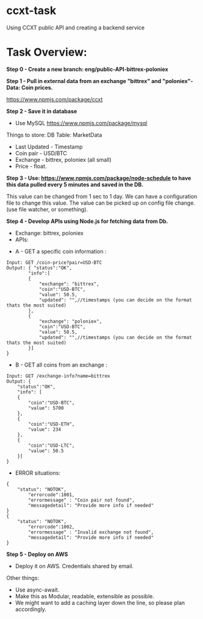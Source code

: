 # ccxt-task
Using CCXT public API and creating a backend service

# Task Overview:
**Step 0 - Create a new branch: eng/public-API-bittrex-poloniex**

**Step 1 - Pull in external data from an exchange "bittrex" and "poloniex"- Data: Coin prices.**

https://www.npmjs.com/package/ccxt

**Step 2 - Save it in database**
- Use MySQL
https://www.npmjs.com/package/mysql

Things to store:
DB Table: MarketData
- Last Updated - Timestamp
- Coin pair - USD/BTC
- Exchange - bittrex, poloniex (all small)
- Price - float.

**Step 3 - Use: https://www.npmjs.com/package/node-schedule to have this data pulled every 5 minutes and saved in the DB.**

This value can be changed from 1 sec to 1 day. We can have a configuration file to change this value. The value can be picked up on config file change. (use file watcher, or something).

**Step 4 - Develop APIs using Node.js for fetching data from Db.**

- Exchange: bittrex, poloniex
- APIs:

+ A - GET a specific coin information :
```
Input: GET /coin-price?pair=USD-BTC
Output: { "status":"OK",
        "info":[
        {
            "exchange": "bittrex",
            "coin":"USD-BTC",
            "value": 50.5,
            "updated": "",//timestamps (you can decide on the format thats the most suited)
        },
        {
            "exchange": "poloniex",
            "coin":"USD-BTC",
            "value": 50.5,
            "updated": "",//timestamps (you can decide on the format thats the most suited)
        }]
}
```
+ B - GET all coins from an exchange :
```
Input: GET /exchange-info?name=bittrex
Output: {
    "status":"OK",
    "info": [
    {
        "coin":"USD-BTC",
        "value": 5700
    },
    {
        "coin":"USD-ETH",
        "value": 234
    },
    {
        "coin":"USD-LTC",
        "value": 50.5
    }]
}
```
+ ERROR situations:
```
{
    "status": "NOTOK",
        "errorcode":1001,
        "errormessage" : "Coin pair not found",
        "messagedetail": "Provide more info if needed"
}
{
    "status": "NOTOK",
        "errorcode":1002,
        "errormessage" : "Invalid exchange not found",
        "messagedetail": "Provide more info if needed"
}
```

**Step 5 - Deploy on AWS**
- Deploy it on AWS. Credentials shared by email.

Other things:
- Use async-await.
- Make this as Modular, readable, extensible as possible.
- We might want to add a caching layer down the line, so please plan accordingly.

